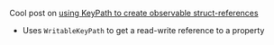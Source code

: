 Cool post on [using KeyPath to create observable struct-references](http://chris.eidhof.nl/post/references/)

- Uses `WritableKeyPath` to get a read-write reference to a property